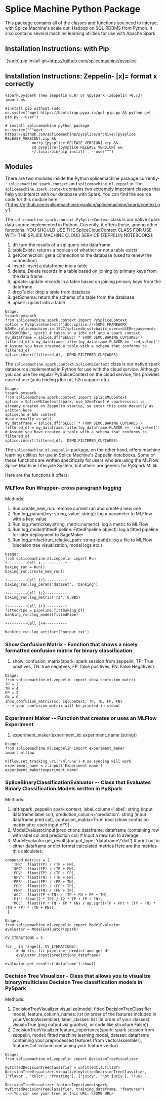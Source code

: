 # Splice Machine Python Package
This package contains all of the classes and functions you need to interact with Splice Machine's scale out, Hadoop on SQL RDBMS from Python. It also contains several machine learning utilities for use with Apache Spark.

## Installation Instructions: with Pip
`(sudo) pip install git+https://github.com/splicemachine/pysplice

## Installation Instructions: Zeppelin- [x]= format x correctly
```
%spark.pyspark (new zeppelin 0.8) or %pyspark (Zeppelin >0.73)
import os

#install pip without sudo
os.system("wget https://bootstrap.pypa.io/get-pip.py && python get-pip.py --user")

# install splicemachine python package
os.system("""wget https://github.com/splicemachine/pysplice/archive/[pysplice RELEASE_VERSION].zip && 
            unzip [pysplice RELEASE_VERSION].zip && 
            cd pysplice-[pysplice RELEASE VERSION] &&
            ~/.local/bin/pip install . --user""")
```

## Modules
  There are two modules inside the Python splicemachine package currently-- `splicemachine.spark.context` and `splicemachine.ml.zeppelin`
  The `splicemachine.spark.context` contains two extremely important classes that help you interact with our database with Spark.
You can find the source code for this module here ('https://github.com/splicemachine/pysplice/splicemachine/spark/context.py')

  The `splicemachine.spark.context.PySpliceContext` class is our native spark data source implemented in Python. Currently,
  it offers these, among other functions. YOU SHOULD USE THE SpliceCloudContext CLASS FOR USE WITH THE SPLICE MACHINE CLOUD SERVICE (ZEPPELIN NOTEBOOKS):
1. df: turn the results of a sql query into dataframe
2. tableExists: returns a boolean of whether or not a table exists
3. getConnection: get a connection to the database (used to renew the connection)
4. insert: insert a dataframe into a table
5. delete: Delete records in a table based on joining by primary keys from the data frame.
6. update: update records in a table based on joining primary keys from the datafrane
7. dropTable: drop a table from database
8. getSchema: return the schema of a table from the database
9. upsert: upsert into a table

```
Usage:
%spark.pyspark
from splicemachine.spark.context import PySpliceContext
splice = PySpliceContext('jdbc:splice://<SOME FRAMEWORK NAME>.splicemachine.io:1527/splicedb;ssl=basic;user=<USER>;password=<PASSWORD>', spark) # takes in a jdbc url and a spark context
my_dataframe = splice.df('SELECT * FROM DEMO.BAKING_CUPCAKES')
filtered_df = my_dataframe.filter(my_dataframe.FLAVOR == 'red_velvet')
# Assume you have created a table with a schema that conforms to filtered_df
splice.insert(filtered_df, 'DEMO.FILTERED_CUPCAKES)
```

  The `splicemachine.spark.context.SpliceMLContext` class is our native spark datasource implemented in Python for use with the cloud service. Although you can use the regular PySpliceContext on the cloud service, this provides ease of use (auto finding jdbc url, h2o support etc). 
 
```
Usage:
%spark.pyspark
from splicemachine.spark.context import SpliceMLContext
splice = SpliceMLContext(spark, use_h2o=True) # sparksession is already created on Zeppelin startup, so enter this code #exactly as written here
splice.hc # h2o context
#use normally as well
my_dataframe = splice.df('SELECT * FROM DEMO.BAKING_CUPCAKES')
filtered_df = my_dataframe.filter(my_dataframe.FLAVOR == 'red_velvet')
# Assume you have created a table with a schema that conforms to filtered_df
splice.insert(filtered_df, 'DEMO.FILTERED_CUPCAKES)
```

  The `splicemachine.ml.zeppelin` package, on the other hand, offers machine learning utilities for use in Splice Machine's Zeppelin notebooks.
  Some of these functions are written specifically for users who are using the MLFlow Splice Machine Lifecycle System, but others are generic for PySpark MLlib.
  
 Here are the functions it offers:

### MLFlow Run Wrapper- cross paragraph logging
 Methods:
 1. Run.create_new_run: remove current run and create a new one
 2. Run.log_param(key: string, value: string): log a parameter to MLFlow with a key: value
 3. Run.log_metric(key:string, metric:numeric): log a metric to MLFlow
 4. Run.log_model(fittedPipeline: FittedPipeline object): log a fitted pipeline for later deployment to SageMaker
 5. Run.log_artifact(run_relative_path: string (path)): log a file to MLFlow (decision tree visualization, model logs etc.)
 
 ```
 Usage:
 from splicemachine.ml.zeppelin import Run
 +---------Cell i-----------+
 baking_run = Run()
 baking_run.create_new_run()
 
 +---------Cell i+1---------+
 baking_run.log_param('dataset', 'banking')
 
 +---------Cell i+2---------+
 baking_run.log_metric('r2', 0.985)
 
 +---------Cell i+3---------+
 fittedPipe = pipeline.fit(baking_df)
 banking_run.log_model(fittedPipe)
 
 +---------Cell i+4---------+
 
 banking_run.log_artifact('output.txt')
 ```
 
### Show Confusion Matrix - Function that shows a nicely formatted confusion matrix for binary classification
1. show_confusion_matrix(spark: spark session from zeppelin, TP: True positives, TN: true negatves, FP: false positives, FN: False Negatives)
```
Usage:
from splicemachine.ml.zeppelin import show_confusion_matrix
TP = 3
TN = 4
FP = 2
FN = 0
show_confusion_matrix(sc, sqlContext, TP, TN, FP, FN)
---> your confusion matrix will be printed in stdout
```

### Experiment Maker -- Function that creates or uses an MLFlow Experiment
1. experiment_maker(experiment_id: experiment_name (string))

```
Usage:
from splicemachine.ml.zeppelin import experiment_maker
import mlflow

mlflow.set_tracking_uri('/mlruns') # so syncing will work
experiment_name = z.input('Experiment name')
experiment_maker(experiment_name)
```

### SpliceBinaryClassificationEvaluator -- Class that Evaluates Binary Classification Models written in PySpark
Methods:
1. __init__(spark: zeppelin spark context, label_column='label': string (input dataframe label col), prediction_column='prediction': string (input dataframe pred col), confusion_matrix=True: bool (show confusion matrix after each input df?))
3. ModelEvaluator.input(predictions_dataframe: dataframe (containing row with label col and prediction col) # Input a new run to average
4. ModelEvalautor.get_results(output_type: 'dataframe'/'dict') # print out in either dataframe or dict format calculated metrics
Here are the metrics this calculates:
```
computed_metrics = {
   'TPR': float(TP) / (TP + FN),
   'SPC': float(TP) / (TP + FN),
   'PPV': float(TP) / (TP + FP),
   'NPV': float(TN) / (TN + FN),
   'FPR': float(FP) / (FP + TN),
   'FDR': float(FP) / (FP + TP),
   'FNR': float(FN) / (FN + TP),
   'ACC': float(TP + TN) / (TP + FN + FP + TN),
   'F1': float(2 * TP) / (2 * TP + FP + FN),
   'MCC': float(TP * TN - FP * FN) / np.sqrt((TP + FP) * (TP + FN) * (TN + FP) * (TN + FN)),
 }
 ```
 
 ```
 Usage:
 from splicemachine.ml.zeppelin import ModelEvaluator
 evaluator = ModelEvaluator(spark)
 
 CV_ITERATIONS = 5
 
 for _ in range(1, CV_ITERATIONS):
      # do tts, fit pipeline, predict and get df
      evaluator.input(predictions_dataframe)
 
 evaluator.get_results('dataframe').show()
 
```

### Decision Tree Visualizer - Class that allows you to visualize binary/multiclass Decision Tree classification models in PySpark
Methods:
1. DecisionTreeVisualizer.visualize(model: fitted DecisionTreeClassifier model, feature_column_names: list (in order of the features included in your VectorAssembler), label_classes: list (in order of your classes), visual=True (png output via graphviz, or code like structure False))
2. DecisionTreeVisualizer.feature_importance(spark: spark session from zeppelin, model: fitted machine learning model, dataset: dataframe containing your preprocessed features (from vectorassembler), featuresCol: column containing your feature vector)

```
Usage:
from splicemachine.ml.zeppelin import DecisionTreeVisualizer

myfittedDecisionTreeClassifier = unfittedClf.fit(df)
DecisionTreeVisualizer.visualize(myfittedDecisionTreeClassifier, ['flavor', 'color', 'frosting'], ['juicy', 'not juciy'], True)

DecisionTreeVisualizer.featureImportance(spark, myfittedDecisionTreeClassifier, training_dataframe, "features")
--> You can see your tree at this URL: <SOME URL>

